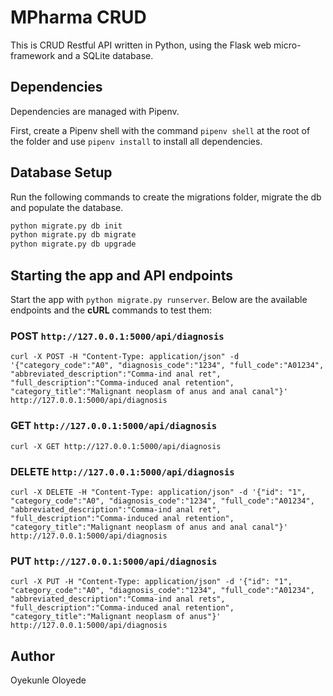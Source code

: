 # MPharma CRUD

This is CRUD Restful API written in Python, using the Flask web micro-framework and a SQLite database.

## Dependencies

Dependencies are managed with Pipenv.

First, create a Pipenv shell with the command `pipenv shell` at the root of the folder and use `pipenv install` to install all dependencies.

## Database Setup

Run the following commands to create the migrations folder, migrate the db and populate the database.

```py
python migrate.py db init
python migrate.py db migrate
python migrate.py db upgrade
```

## Starting the app and API endpoints

Start the app with `python migrate.py runserver`. Below are the available endpoints and the **cURL** commands to test them:

### POST `http://127.0.0.1:5000/api/diagnosis`

```
curl -X POST -H "Content-Type: application/json" -d '{"category_code":"A0", "diagnosis_code":"1234", "full_code":"A01234", "abbreviated_description":"Comma-ind anal ret", "full_description":"Comma-induced anal retention", "category_title":"Malignant neoplasm of anus and anal canal"}' http://127.0.0.1:5000/api/diagnosis
```

### GET `http://127.0.0.1:5000/api/diagnosis`

```
curl -X GET http://127.0.0.1:5000/api/diagnosis
```

### DELETE `http://127.0.0.1:5000/api/diagnosis`

```
curl -X DELETE -H "Content-Type: application/json" -d '{"id": "1", "category_code":"A0", "diagnosis_code":"1234", "full_code":"A01234", "abbreviated_description":"Comma-ind anal ret", "full_description":"Comma-induced anal retention", "category_title":"Malignant neoplasm of anus and anal canal"}' http://127.0.0.1:5000/api/diagnosis
```

### PUT `http://127.0.0.1:5000/api/diagnosis`

```
curl -X PUT -H "Content-Type: application/json" -d '{"id": "1", "category_code":"A0", "diagnosis_code":"1234", "full_code":"A01234", "abbreviated_description":"Comma-ind anal rets", "full_description":"Comma-induced anal retention", "category_title":"Malignant neoplasm of anus"}' http://127.0.0.1:5000/api/diagnosis
```

## Author

Oyekunle Oloyede
